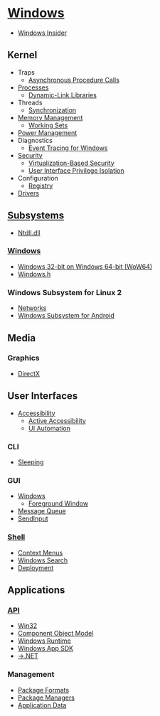 # [Windows](Windows.md)
- [Windows Insider](Windows/Insider.md)

## Kernel
- Traps
  - [Asynchronous Procedure Calls](Kernel/Traps/Asynchronous%20Procedure%20Calls.md)
- [Processes](Kernel/Processes/README.md)
  - [Dynamic-Link Libraries](Kernel/Processes/DLLs/README.md)
- Threads
  - [Synchronization](Kernel/Threads/Sync/README.md)
- [Memory Management](Kernel/Memory/README.md)
  - [Working Sets](Kernel/Memory/Working%20Sets.md)
- [Power Management](Kernel/Power/README.md)
- Diagnostics
  - [Event Tracing for Windows](Kernel/Diagnostics/ETW/README.md)
- [Security](Kernel/Security/README.md)
  - [Virtualization-Based Security](Kernel/Security/Virtualization-Based%20Security.md)
  - [User Interface Privilege Isolation](Kernel/Security/UIPI.md)
- Configuration
  - [Registry](Kernel/Configuration/Registry/README.md)
- [Drivers](Kernel/Drivers/README.md)

## [Subsystems](Subsystems/README.md)
- [Ntdll.dll](Subsystems/Ntdll.dll.md)

### [Windows](Subsystems/Windows/README.md)
- [Windows 32-bit on Windows 64-bit (WoW64)](Subsystems/Windows/WoW64.md)
- [Windows.h](Subsystems/Windows/Windows.h.md)

### Windows Subsystem for Linux 2
- [Networks](Subsystems/WSL%202/Networks.md)
- [Windows Subsystem for Android](Subsystems/WSL%202/WSA.md)

## Media
### Graphics
- [DirectX](Media/Graphics/DirectX/README.md)

## User Interfaces
- [Accessibility](User%20Interfaces/Accessibility/README.md)
  - [Active Accessibility](User%20Interfaces/Accessibility/Active.md)
  - [UI Automation](User%20Interfaces/Accessibility/Automation/README.md)

### CLI
- [Sleeping](User%20Interfaces/CLI/Sleeping.md)

### GUI
- [Windows](User%20Interfaces/GUI/Windows.md)
  - [Foreground Window](User%20Interfaces/GUI/Foreground%20Window.md)
- [Message Queue](User%20Interfaces/GUI/Message%20Queue.md)
- [SendInput](User%20Interfaces/GUI/SendInput.md)

### [Shell](User%20Interfaces/Shell/README.md)
- [Context Menus](User%20Interfaces/Shell/Menus/README.md)
- [Windows Search](User%20Interfaces/Shell/Windows%20Search.md)
- [Deployment](User%20Interfaces/Shell/Deployment.md)

## Applications
### [API](Applications/API/README.md)
- [Win32](Applications/API/Win32/README.md)
- [Component Object Model](Applications/API/COM/README.md)
- [Windows Runtime](Applications/API/WinRT/README.md)
- [Windows App SDK](Applications/API/AppSDK/README.md)
- [→.NET](https://github.com/Chaoses-Ib/.NET)

### Management
- [Package Formats](Applications/Management/Package%20Formats.md)
- [Package Managers](Applications/Management/Package%20Managers.md)
- [Application Data](Applications/Management/Data.md)